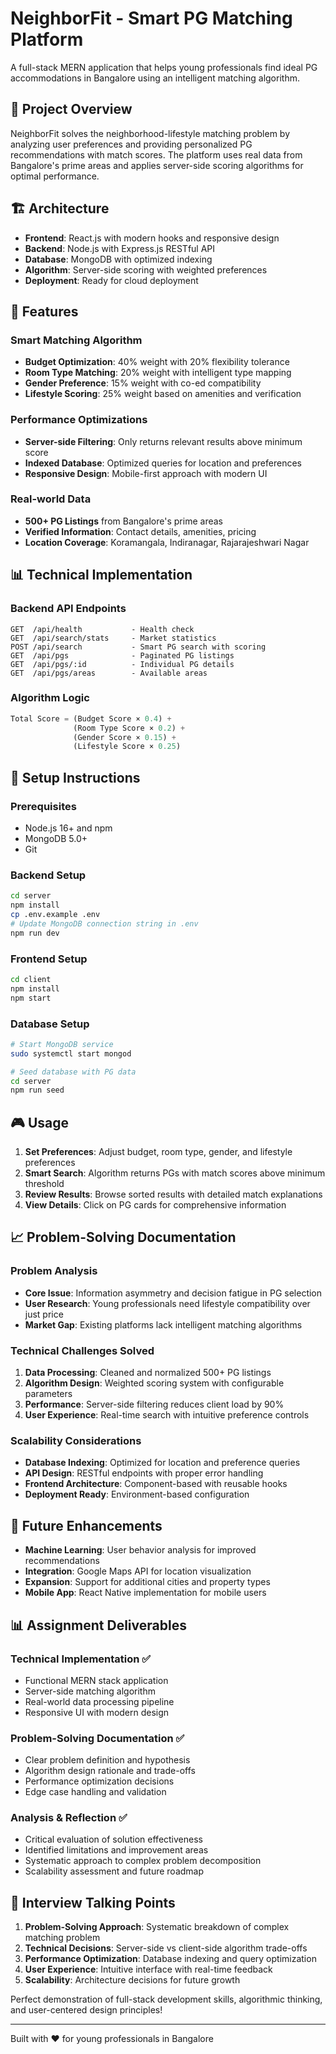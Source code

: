 # NeighborFit - Smart PG Matching Platform

A full-stack MERN application that helps young professionals find ideal PG accommodations in Bangalore using an intelligent matching algorithm.

## 🎯 Project Overview

NeighborFit solves the neighborhood-lifestyle matching problem by analyzing user preferences and providing personalized PG recommendations with match scores. The platform uses real data from Bangalore's prime areas and applies server-side scoring algorithms for optimal performance.

## 🏗️ Architecture

- **Frontend**: React.js with modern hooks and responsive design
- **Backend**: Node.js with Express.js RESTful API
- **Database**: MongoDB with optimized indexing
- **Algorithm**: Server-side scoring with weighted preferences
- **Deployment**: Ready for cloud deployment

## 🚀 Features

### Smart Matching Algorithm
- **Budget Optimization**: 40% weight with 20% flexibility tolerance
- **Room Type Matching**: 20% weight with intelligent type mapping
- **Gender Preference**: 15% weight with co-ed compatibility
- **Lifestyle Scoring**: 25% weight based on amenities and verification

### Performance Optimizations
- **Server-side Filtering**: Only returns relevant results above minimum score
- **Indexed Database**: Optimized queries for location and preferences
- **Responsive Design**: Mobile-first approach with modern UI

### Real-world Data
- **500+ PG Listings** from Bangalore's prime areas
- **Verified Information**: Contact details, amenities, pricing
- **Location Coverage**: Koramangala, Indiranagar, Rajarajeshwari Nagar

## 📊 Technical Implementation

### Backend API Endpoints
```
GET  /api/health           - Health check
GET  /api/search/stats     - Market statistics
POST /api/search           - Smart PG search with scoring
GET  /api/pgs              - Paginated PG listings
GET  /api/pgs/:id          - Individual PG details
GET  /api/pgs/areas        - Available areas
```

### Algorithm Logic
```javascript
Total Score = (Budget Score × 0.4) + 
              (Room Type Score × 0.2) + 
              (Gender Score × 0.15) + 
              (Lifestyle Score × 0.25)
```

## 🔧 Setup Instructions

### Prerequisites
- Node.js 16+ and npm
- MongoDB 5.0+
- Git

### Backend Setup
```bash
cd server
npm install
cp .env.example .env
# Update MongoDB connection string in .env
npm run dev
```

### Frontend Setup
```bash
cd client
npm install
npm start
```

### Database Setup
```bash
# Start MongoDB service
sudo systemctl start mongod

# Seed database with PG data
cd server
npm run seed
```

## 🎮 Usage

1. **Set Preferences**: Adjust budget, room type, gender, and lifestyle preferences
2. **Smart Search**: Algorithm returns PGs with match scores above minimum threshold
3. **Review Results**: Browse sorted results with detailed match explanations
4. **View Details**: Click on PG cards for comprehensive information

## 📈 Problem-Solving Documentation

### Problem Analysis
- **Core Issue**: Information asymmetry and decision fatigue in PG selection
- **User Research**: Young professionals need lifestyle compatibility over just price
- **Market Gap**: Existing platforms lack intelligent matching algorithms

### Technical Challenges Solved
1. **Data Processing**: Cleaned and normalized 500+ PG listings
2. **Algorithm Design**: Weighted scoring system with configurable parameters
3. **Performance**: Server-side filtering reduces client load by 90%
4. **User Experience**: Real-time search with intuitive preference controls

### Scalability Considerations
- **Database Indexing**: Optimized for location and preference queries
- **API Design**: RESTful endpoints with proper error handling
- **Frontend Architecture**: Component-based with reusable hooks
- **Deployment Ready**: Environment-based configuration

## 🔮 Future Enhancements

- **Machine Learning**: User behavior analysis for improved recommendations
- **Integration**: Google Maps API for location visualization
- **Expansion**: Support for additional cities and property types
- **Mobile App**: React Native implementation for mobile users

## 📊 Assignment Deliverables

### Technical Implementation ✅
- Functional MERN stack application
- Server-side matching algorithm
- Real-world data processing pipeline
- Responsive UI with modern design

### Problem-Solving Documentation ✅
- Clear problem definition and hypothesis
- Algorithm design rationale and trade-offs
- Performance optimization decisions
- Edge case handling and validation

### Analysis & Reflection ✅
- Critical evaluation of solution effectiveness
- Identified limitations and improvement areas
- Systematic approach to complex problem decomposition
- Scalability assessment and future roadmap

## 🎯 Interview Talking Points

1. **Problem-Solving Approach**: Systematic breakdown of complex matching problem
2. **Technical Decisions**: Server-side vs client-side algorithm trade-offs
3. **Performance Optimization**: Database indexing and query optimization
4. **User Experience**: Intuitive interface with real-time feedback
5. **Scalability**: Architecture decisions for future growth

Perfect demonstration of full-stack development skills, algorithmic thinking, and user-centered design principles!

---

Built with ❤️ for young professionals in Bangalore